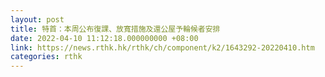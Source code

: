 ```yaml
---
layout: post
title: 特首：本周公布復課、放寬措施及還公屋予輪候者安排
date: 2022-04-10 11:12:18.000000000 +08:00
link: https://news.rthk.hk/rthk/ch/component/k2/1643292-20220410.htm
categories: rthk
---
```



